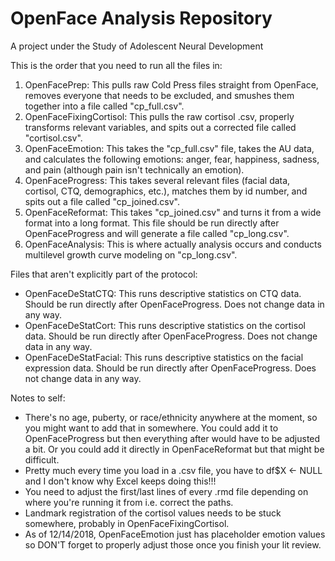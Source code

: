 # OpenFace Analysis Repository
A project under the Study of Adolescent Neural Development

This is the order that you need to run all the files in:
1. OpenFacePrep: This pulls raw Cold Press files straight from OpenFace, removes everyone that needs to be excluded, and smushes them together into a file called "cp_full.csv".
2. OpenFaceFixingCortisol: This pulls the raw cortisol .csv, properly transforms relevant variables, and spits out a corrected file called "cortisol.csv". 
3. OpenFaceEmotion: This takes the "cp_full.csv" file, takes the AU data, and calculates the following emotions: anger, fear, happiness, sadness, and pain (although pain isn't technically an emotion). 
3. OpenFaceProgress: This takes several relevant files (facial data, cortisol, CTQ, demographics, etc.), matches them by id number, and spits out a file called "cp_joined.csv". 
4. OpenFaceReformat: This takes "cp_joined.csv" and turns it from a wide format into a long format. This file should be run directly after OpenFaceProgress and will generate a file called "cp_long.csv". 
5. OpenFaceAnalysis: This is where actually analysis occurs and conducts multilevel growth curve modeling on "cp_long.csv".  

Files that aren't explicitly part of the protocol: 
- OpenFaceDeStatCTQ: This runs descriptive statistics on CTQ data. Should be run directly after OpenFaceProgress. Does not change data in any way. 
- OpenFaceDeStatCort: This runs descriptive statistics on the cortisol data. Should be run directly after OpenFaceProgress. Does not change data in any way. 
- OpenFaceDeStatFacial: This runs descriptive statistics on the facial expression data. Should be run directly after OpenFaceProgress. Does not change data in any way. 

Notes to self: 
- There's no age, puberty, or race/ethnicity anywhere at the moment, so you might want to add that in somewhere. You could add it to OpenFaceProgress but then everything after would have to be adjusted a bit. Or you could add it directly in OpenFaceReformat but that might be difficult. 
- Pretty much every time you load in a .csv file, you have to df$X <- NULL and I don't know why Excel keeps doing this!!!
- You need to adjust the first/last lines of every .rmd file depending on where you're running it from i.e. correct the paths.
- Landmark registration of the cortisol values needs to be stuck somewhere, probably in OpenFaceFixingCortisol. 
- As of 12/14/2018, OpenFaceEmotion just has placeholder emotion values so DON'T forget to properly adjust those once you finish your lit review.
